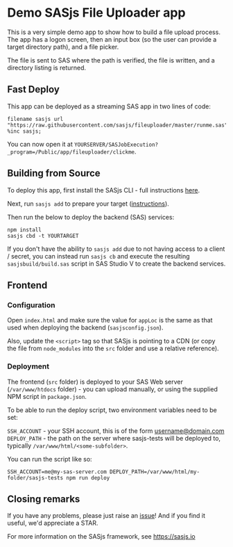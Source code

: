 # Demo SASjs File Uploader app

This is a very simple demo app to show how to build a file upload process.  The app has a logon screen, then an input box (so the user can provide a target directory path), and a file picker.

The file is sent to SAS where the path is verified, the file is written, and a directory listing is returned.

## Fast Deploy
This app can be deployed as a streaming SAS app in two lines of code:

```
filename sasjs url "https://raw.githubusercontent.com/sasjs/fileuploader/master/runme.sas";
%inc sasjs;
```

You can now open it at `YOURSERVER/SASJobExecution?_program=/Public/app/fileuploader/clickme`.

## Building from Source

To deploy this app, first install the SASjs CLI - full instructions [here](https://cli.sasjs.io/installation/).

Next, run `sasjs add` to prepare your target ([instructions](https://cli.sasjs.io/add/)).

Then run the below to deploy the backend (SAS) services:

```
npm install
sasjs cbd -t YOURTARGET
```

If you don't have the ability to `sasjs add` due to not having access to a client / secret, you can instead run `sasjs cb` and execute the resulting `sasjsbuild/build.sas` script in SAS Studio V to create the backend services.

## Frontend

### Configuration

Open `index.html` and make sure the value for `appLoc` is the same as that used when deploying the backend (`sasjsconfig.json`).

Also, update the `<script>` tag so that SASjs is pointing to a CDN (or copy the file from `node_modules` into the `src` folder and use a relative reference).

### Deployment

The frontend (`src` folder) is deployed to your SAS Web server (`/var/www/htdocs` folder) - you can upload manually, or using the supplied NPM script in `package.json`.

To be able to run the deploy script, two environment variables need to be set:

`SSH_ACCOUNT` - your SSH account, this is of the form username@domain.com
`DEPLOY_PATH` - the path on the server where sasjs-tests will be deployed to, typically `/var/www/html/<some-subfolder>`.

You can run the script like so:

```
SSH_ACCOUNT=me@my-sas-server.com DEPLOY_PATH=/var/www/html/my-folder/sasjs-tests npm run deploy
```

## Closing remarks

If you have any problems, please just raise an [issue](https://github.com/sasjs/fileuploader/issues/new)!  And if you find it useful, we'd appreciate a STAR.

For more information on the SASjs framework, see https://sasjs.io